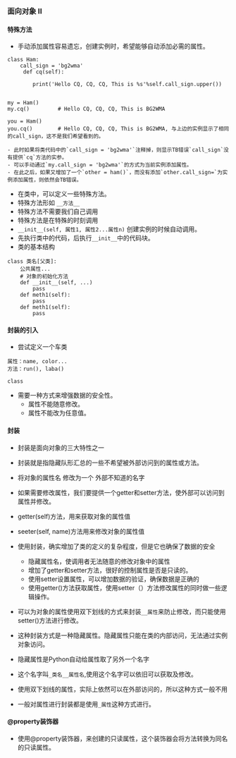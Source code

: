 ### 面向对象 II
#### 特殊方法
  - 手动添加属性容易遗忘，创建实例时，希望能够自动添加必需的属性。
  ```
  class Ham:
      call_sign = 'bg2wma'
       def cq(self):

          print('Hello CQ, CQ, CQ, This is %s'%self.call_sign.upper())


  my = Ham()
  my.cq()         # Hello CQ, CQ, CQ, This is BG2WMA             

  you = Ham()
  you.cq()        # Hello CQ, CQ, CQ, This is BG2WMA, 与上边的实例显示了相同的call_sign，这不是我们希望看到的。
  ```
    - 此时如果将类代码中的`call_sign = 'bg2wma'`注释掉，则显示TB错误`call_sign`没有提供`cq`方法的实参。
    - 可以手动通过`my.call_sign = 'bg2wma'`的方式为当前实例添加属性。
    - 在此之后，如果又增加了一个`other = ham()`，而没有添加`other.call_sign=`为实例添加属性，则依然会TB错误。
    

  - 在类中，可以定义一些特殊方法。
  - 特殊方法形如 `__方法__`
  - 特殊方法不需要我们自己调用  
  - 特殊方法是在特殊的时刻调用
  - `__init__(self, 属性1, 属性2...属性n)` 创建实例的时候自动调用。
  - 先执行类中的代码，后执行`__init__`中的代码块。
  - 类的基本结构
  ```
  class 类名[父类]:
      公共属性...
      # 对象的初始化方法
      def __init__(self, ...)
          pass
      def meth1(self):
          pass
      def meth1(self):
          pass
  ```

#### 封装的引入
  - 尝试定义一个车类
  ```
  属性：name, color...
  方法：run(), laba()
  
  class
  ```
  - 需要一种方式来增强数据的安全性。
    - 属性不能随意修改。
    - 属性不能改为任意值。


#### 封装
  - 封装是面向对象的三大特性之一
  - 封装就是指隐藏队形汇总的一些不希望被外部访问到的属性或方法。
  - 将对象的属性名 修改为一个 外部不知道的名字  
  - 如果需要修改属性，我们要提供一个getter和setter方法，使外部可以访问到属性并修改。
  - getter(self)方法，用来获取对象的属性值
  - seeter(self, name)方法用来修改对象的属性值
  - 使用封装，确实增加了类的定义的复杂程度，但是它也确保了数据的安全
    - 隐藏属性名，使调用者无法随意的修改对象中的属性
    - 增加了getter和setter方法，很好的控制属性是否是只读的。
    - 使用setter设置属性，可以增加数据的验证，确保数据是正确的
    - 使用getter()方法获取属性，使用setter（）方法修改属性的同时做一些逻辑操作。
    
  - 可以为对象的属性使用双下划线的方式来封装`__属性`来防止修改，而只能使用setter()方法进行修改。
  - 这种封装方式是一种隐藏属性。隐藏属性只能在类的内部访问，无法通过实例对象访问。
  - 隐藏属性是Python自动给属性取了另外一个名字
  - 这个名字叫`_类名__属性名`,使用这个名字可以依旧可以获取及修改。
  - 使用双下划线的属性，实际上依然可以在外部访问的，所以这种方式一般不用
  - 一般对属性进行封装都是使用`_属性`这种方式进行。
  
#### @property装饰器
  - 使用@property装饰器，来创建的只读属性，这个装饰器会将方法转换为同名的只读属性。
